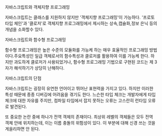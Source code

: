 자바스크립트와 객체지향 프로그래밍

자바스크립트는 클래스를 지원하지 않지만 '객체지향 프로그래밍'이 가능하다. '프로토타입 체인'과 '클로저'로 객체지향 프로그래밍에서 제시하는 상속,캡슐화,정보 은닉 등의 개념을 소화할수 있다.



자바스크립트와 함수형 프로그래밍

 함수형 프로그래밍은 높은 수준의 모듈화를 가능케 하는 매우 효율적인 프로그래밍 방법이다.주요특성인 일급 객체로서의 함수특성과 클로저를 활용하여 이를 가능케 한다. 하지만 과도하게 클로저가 사용되었거나, 함수형 프로그래밍 기법으로 구현된 코드는 제 3자가 해석하기가 상당히 난해하다.



자바스크립트의 단점

자바스크립트는 굉장히 유연한 언어이고 뛰어난 표현력을 가지고 있다. 하지만 이러한 특성 때문에 종종 디버깅에 어려움을 겪기도 한다. 느슨한 타입 체크는 개발자에게 타입 체크에 대한 자유를 주지만, 컴파일 타임에서 잡지 못하는 오류는 고스란히 런타임 오류로 발견된다. 

또 중요한 논란 중에 하나가 전역 객체의 존재이다. 최상위 레벨의 객체들은 모두 전역 객체 안에 위치하는데, 이는 이름 충돌의 위험성이 있다. 이 부분에 대해 신경 쓰는 것을 게을리하면 안 된다. 

